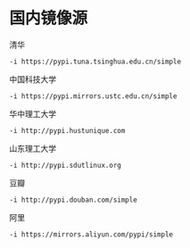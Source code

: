 # 国内镜像源

清华 

	-i https://pypi.tuna.tsinghua.edu.cn/simple 

中国科技大学 

	-i https://pypi.mirrors.ustc.edu.cn/simple 

华中理工大学 

	-i http://pypi.hustunique.com 

山东理工大学 

	-i http://pypi.sdutlinux.org 

豆瓣 

	-i http://pypi.douban.com/simple 

阿里 

	-i https://mirrors.aliyun.com/pypi/simple 
<!--stackedit_data:
eyJoaXN0b3J5IjpbNjcwMzc2MjAsLTExMzc3Mjk4OTZdfQ==
-->